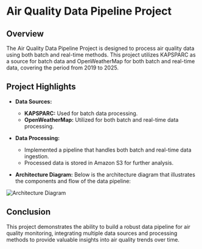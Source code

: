# Air Quality Data Pipeline Project

## Overview
The Air Quality Data Pipeline Project is designed to process air quality data using both batch and real-time methods. This project utilizes KAPSPARC as a source for batch data and OpenWeatherMap for both batch and real-time data, covering the period from 2019 to 2025.

## Project Highlights
- **Data Sources:**
  - **KAPSPARC:** Used for batch data processing.
  - **OpenWeatherMap:** Utilized for both batch and real-time data processing.
  
- **Data Processing:**
  - Implemented a pipeline that handles both batch and real-time data ingestion.
  - Processed data is stored in Amazon S3 for further analysis.

- **Architecture Diagram:**
  Below is the architecture diagram that illustrates the components and flow of the data pipeline:

![Architecture Diagram](air-quality-data-pipeline/architecture_diagram/architecture_diagram.jpg)


## Conclusion
This project demonstrates the ability to build a robust data pipeline for air quality monitoring, integrating multiple data sources and processing methods to provide valuable insights into air quality trends over time.
